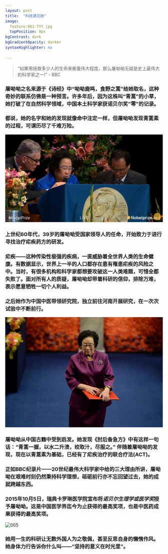 ```yaml
---
layout: post
title:  "科技遇见她"
image:
  feature:001-TYY.jpg
  topPosition: 0px
bgContrast: dark
bgGradientOpacity: darker
syntaxHighlighter: no

---
```




> “如果用拯救多少人的生命来衡量伟大程度，那么屠呦呦无疑是史上最伟大的科学家之一!” - BBC

### 屠呦呦之名来源于《诗经》中“呦呦鹿鸣，食野之蒿”给她取名，这种奇妙的联系仿佛是一种预言。许多年后，因为这株叫“青蒿”的小草，她打破了在自然科学领域，中国本土科学家获诺贝尔奖“零”的记录。

### 都说，她的名字和她的发现就像命中注定一样，但屠呦呦发现青蒿素的过程，可谓历尽了千难万险。

![002](../assets/images/003-TYY.jpg)

### 上世纪60年代，39岁的屠呦呦受国家领导人的任命，开始致力于进行寻找治疗疟疾药方的研发。

### 疟疾——这种传染性极强的疾病，一直威胁着全世界人类的生命健康。有数据显示，世界上一半的人口都存在患有罹患疟疾的风险之中。当时，有很多机构和科学家都想要攻破这一人类难题，可惜全都失败了。面对所有人的质疑，屠呦呦却带着科研的信仰，排除万难，表示愿意牺牲一切个人利益。

### 之后她作为中国中医带领研究院，独立前往河南开展研究，在一次次试验中不断前行。

![002](../assets/images/004-TYY.jpg)

### 屠呦呦从中国古籍中受到启发。她发现《肘后备急方》中有这样一句话：“青蒿一握，以水二升渍，绞取汁，尽服之。” 伴随着屠呦呦的发现，现在以青蒿素为基础，已经有了疟疾治疗的联合疗法(ACT)。

### 正如BBC纪录片——20世纪最伟大科学家中给的三大理由所讲，屠呦呦在艰难时刻仍然秉持科学理想，砥砺前行亦不忘回望过去，她的成就跨越东西。

### 2015年10月5日，瑞典卡罗琳医学院宣布将*诺贝尔生理学或医学奖*授予屠呦呦。这是中国医学界迄今为止获得的最高奖项，也是中医药成果获得的最高奖项。

![005](../assets/images/005-TYY.jpg)

### 她用一生的科研让无数外国人为之敬佩，甚至反思自身的懒惰作风。她身体力行告诉你什么叫——“坚持的意义在时光里”。

